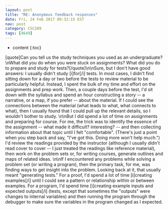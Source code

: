 ```yaml
---
layout: post
title: "RE: Anonymous feedback responses"
date: Fri, 24 Feb 2017 09:32:15 EST
nav: post
category: CSC209
tags: [4649]
---
```


* content
{:toc}

[quote]Can you tell us the study techniques you used as an undergraduate?\nWhat did you do when you were stuck on assignments? What did you do to prepare and study for tests?[/quote]\n\nSure, but I don't have good answers: I usually didn't study [i]for[/i] tests. In most cases, I didn't find sitting down for a day or two before the tests to review material to be particularly helpful. Instead, I spent the bulk of my time and effort on the assignments and prep work. Then, a couple days before the test, I'd sit down with the syllabus and spend an hour constructing a story -- a narrative, or a map, if you prefer -- about the material. If I could see the connections between the material (what leads to what, what connects to what), then I usually found that I could pull up the relevant details, so I wouldn't bother to study. \n\nBut I did spend a lot of time on assignments and preparing for course. For me, the trick was to identify the essence of the assignment -- what made it difficult? interesting? -- and then collecting information about that topic until I felt "comfortable". (There's just a point when you step back and say, "I've got this. Doing more won't help much.") I'd review the readings provided by the instructor (although I usually didn't read cover to cover -- I just treated the readings like reference material), then work on the problem sets or, for writing courses, generate outlines and maps of related ideas. \n\nIf I encountered any problems while solving a problem set (or writing a program), then the primary task, for me, was finding ways to get insight into the problem. Looking back at it, that usually meant "generating tests." For a proof, I'd spend a lot of time [i]creating examples[/i] until I could see a pattern or relationship within or between examples. For a program, I'd spend time [i]creating example inputs and expected outputs[/i] (tests, except that sometimes the "outputs" were changes to internal variables) and then running the program through the debugger to make sure the variables in the program changed as I expected.
<!-- more -->
<p></p>
